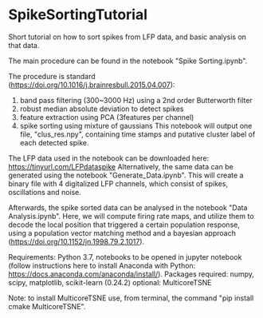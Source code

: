 # SpikeSortingTutorial
Short tutorial on how to sort spikes from LFP data, and basic analysis on that data.

The main procedure can be found in the notebook "Spike Sorting.ipynb".

The procedure is standard (https://doi.org/10.1016/j.brainresbull.2015.04.007):
1) band pass filtering (300~3000 Hz) using a 2nd order Butterworth filter
2) robust median absolute deviation to detect spikes
3) feature extraction using PCA (3features per channel)
4) spike sorting using mixture of gaussians
This notebook will output one file, "clus_res.npy", containing time stamps and putative cluster label of each detected spike.

The LFP data used in the notebook can be downloaded here: https://tinyurl.com/LFPdataspike
Alternatively, the same data can be generated using the notebook "Generate_Data.ipynb".
This will create a binary file with 4 digitalized LFP channels, which consist of spikes, oscillations and noise.

Afterwards, the spike sorted data can be analysed in the notebook "Data Analysis.ipynb".
Here, we will compute firing rate maps, and utilize them to decode the local position that triggered a certain population response, using a population vector matching method and a bayesian approach (https://doi.org/10.1152/jn.1998.79.2.1017).


Requirements:
Python 3.7, notebooks to be opened in jupyter notebook (follow instructions here to install Anaconda with Python: https://docs.anaconda.com/anaconda/install/).
Packages required: numpy, scipy, matplotlib, scikit-learn (0.24.2)
optional: MulticoreTSNE

Note: to install MulticoreTSNE use, from terminal, the command "pip install cmake MulticoreTSNE".
